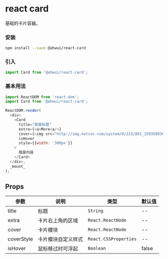 react card
===
基础的卡片容器。

### 安装

```bash
npm install --save @ahwui/react-card
```

### 引入

```jsx
import Card from '@ahwui/react-card';
```

### 基本用法

<!--DemoStart,bgWhite,codePen,codeSandbox--> 
```js
import ReactDOM from 'react-dom';
import Card from '@ahwui/react-card';

ReactDOM.render(
  <div>
    <Card
      title="我是标题"
      extra={<a>More<a/>}
      cover={<img src="http://img.netcoc.com/system/0/233/881_1593580363_9.jpg" />}
      isHover
      style={{width: '300px'}}
    >
      我是内容
    </Card>
  </div>,
  _mount_
);
```
<!--End-->

## Props

| 参数 | 说明 | 类型 | 默认值 |
| -------- | -------- | -------- | -------- |
| title | 标题 | `String` | -- |
| extra | 卡片右上角的区域 | `React.ReactNode` | -- |
| cover | 卡片模块 | `React.ReactNode` | -- |
| coverStyle | 卡片模块自定义样式 | `React.CSSProperties` | -- |
| isHover | 鼠标移过时可浮起 | `Boolean` | false |